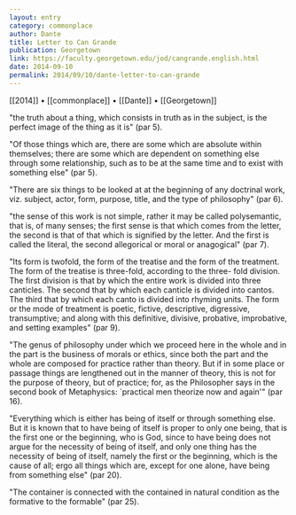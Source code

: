 ```yaml
---
layout: entry
category: commonplace
author: Dante
title: Letter to Can Grande
publication: Georgetown
link: https://faculty.georgetown.edu/jod/cangrande.english.html
date: 2014-09-10
permalink: 2014/09/10/dante-letter-to-can-grande
---
```


[[2014]] • [[commonplace]] • [[Dante]] • [[Georgetown]]

"the truth about a thing, which consists in truth as in the subject, is the perfect image of the thing as it is" (par 5).

"Of those things which are, there are some which are absolute within themselves; there are some which are dependent on something else through some relationship, such as to be at the same time and to exist with something else" (par 5).

"There are six things to be looked at at the beginning of any doctrinal work, viz. subject, actor, form, purpose, title, and the type of philosophy" (par 6).

"the sense of this work is not simple, rather it may be called polysemantic, that is, of many senses; the first sense is that which comes from the letter, the second is that of that which is signified by the letter. And the first is called the literal, the second allegorical or moral or anagogical" (par 7).

"Its form is twofold, the form of the treatise and the form of the treatment. The form of the treatise is three-fold, according to the three- fold division. The first division is that by which the entire work is divided into three canticles. The second that by which each canticle is divided into cantos. The third that by which each canto is divided into rhyming units. The form or the mode of treatment is poetic, fictive, descriptive, digressive, transumptive; and along with this definitive, divisive, probative, improbative, and setting examples" (par 9).

"The genus of philosophy under which we proceed here in the whole and in the part is the business of morals or ethics, since both the part and the whole are composed for practice rather than theory. But if in some place or passage things are lengthened out in the manner of theory, this is not for the purpose of theory, but of practice; for, as the Philosopher says in the second book of Metaphysics: `practical men theorize now and again'" (par 16).

"Everything which is either has being of itself or through something else. But it is known that to have being of itself is proper to only one being, that is the first one or the beginning, who is God, since to have being does not argue for the necessity of being of itself, and only one thing has the necessity of being of itself, namely the first or the beginning, which is the cause of all; ergo all things which are, except for one alone, have being from something else" (par 20).

"The container is connected with the contained in natural condition as the formative to the formable" (par 25).
